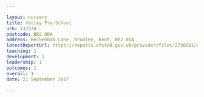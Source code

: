 ```yaml
---

layout: nursery
title: Valley Pre-School
urn: 137374
postcode: BR2 0DA
address: Beckenham Lane, Bromley, Kent, BR2 0DA
latestReportUrl: https://reports.ofsted.gov.uk/provider/files/2730581/urn/137374.pdf
teaching: 1
development: 1
leadership: 1
outcomes: 1
overall: 1
date: 21 September 2017

---
```

